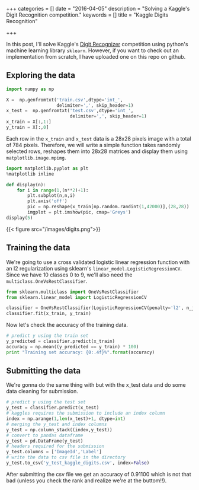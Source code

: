 
+++
categories = []
date = "2016-04-05"
description = "Solving a Kaggle's Digit Recognition competition."
keywords = []
title = "Kaggle Digits Recognition"

+++

In this post, I'll solve  Kaggle's [Digit Recognizer](https://www.kaggle.com/c/digit-recognizer) competition using python's machine learning library `sklearn`. However, if you want to check out an implementation from scratch, I have uploaded one on this repo on github. 

## Exploring the data 


```python
import numpy as np

X =  np.genfromtxt('train.csv',dtype='int_', 
                   delimiter=',', skip_header=1)
x_test =  np.genfromtxt('test.csv',dtype='int_', 
                        delimiter=',', skip_header=1)
x_train = X[:,1:]
y_train = X[:,0]
```

Each row in the `x_train` and `x_test` data is a 28x28 pixels image with a total of 784 pixels. Therefore, we will write a simple function takes randomly selected rows, reshapes them into 28x28 matrices and display them using `matplotlib.image.mpimg`. 


```python
import matplotlib.pyplot as plt
%matplotlib inline

def display(n):    
    for i in range(1,(n**2)+1):
        plt.subplot(n,n,i)
        plt.axis('off')
        pic = np.reshape(x_train[np.random.randint(1,42000)],(28,28))
        imgplot = plt.imshow(pic, cmap='Greys')
display(5)
```
{{< figure src="/images/digits.png">}}

## Training the data

We're going to use a cross validated logistic linear regression function with an l2 regularization using sklearn's `linear_model.LogisticRegressionCV`. Since we have 10 classes 0 to 9, we'll also need the `multiclass.OneVsRestClassifier`.


```python
from sklearn.multiclass import OneVsRestClassifier
from sklearn.linear_model import LogisticRegressionCV

classifier = OneVsRestClassifier(LogisticRegressionCV(penalty='l2', n_jobs = -1)) 
classifier.fit(x_train, y_train)
```

Now let's check the accuracy of the training data. 


```python
# predict y using the train set
y_predicted = classifier.predict(x_train)             
accuracy = np.mean((y_predicted == y_train) * 100)
print "Training set accuracy: {0:.4f}%".format(accuracy)
```

## Submitting the data

We're gonna do the same thing with but with the x_test data and do some data cleaning for submission. 


```python
# predict y using the test set
y_test = classifier.predict(x_test) 
# kaggles requires the submission to include an index column         
index = np.arange(1,len(x_test)+1, dtype=int)  
# merging the y_test and index columns        
y_test = np.column_stack((index,y_test))
# convert to pandas dataframe
y_test = pd.DataFrame(y_test)
# headers required for the submission                          
y_test.columns = ['ImageId','Label']    
# write the data to csv file in the directory               
y_test.to_csv('y_test_kaggle_digits.csv', index=False) 
```

After submitting the csv file we get an accuracy of 0.91100 which is not that bad (unless you check the rank and realize we're at the buttom!!). 
